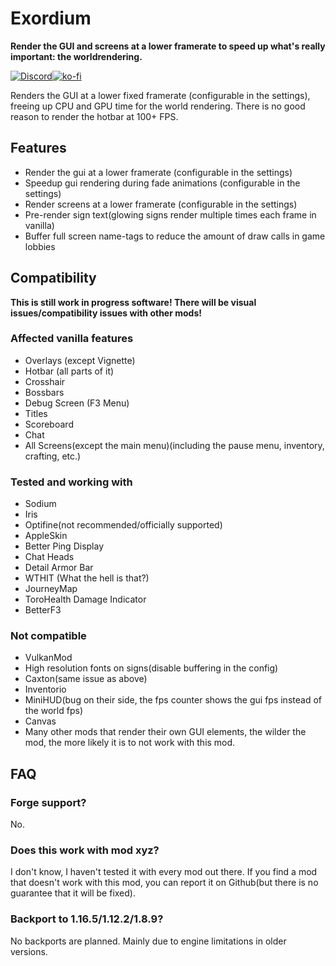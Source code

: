 # Exordium

__Render the GUI and screens at a lower framerate to speed up what's really important: the worldrendering.__

[![Discord](https://tr7zw.dev/curse/Discord-long.png)](https://discord.gg/2wKH8yeThf)[![ko-fi](https://ko-fi.com/img/githubbutton_sm.svg)](https://ko-fi.com/O5O7ACGRH)

Renders the GUI at a lower fixed framerate (configurable in the settings), freeing up CPU and GPU time for the world rendering. There is no good reason to render the hotbar at 100+ FPS.

## Features

- Render the gui at a lower framerate (configurable in the settings)
- Speedup gui rendering during fade animations (configurable in the settings)
- Render screens at a lower framerate (configurable in the settings)
- Pre-render sign text(glowing signs render multiple times each frame in vanilla)
- Buffer full screen name-tags to reduce the amount of draw calls in game lobbies

## Compatibility

__This is still work in progress software! There will be visual issues/compatibility issues with other mods!__

### Affected vanilla features

- Overlays (except Vignette)
- Hotbar (all parts of it)
- Crosshair
- Bossbars
- Debug Screen (F3 Menu)
- Titles
- Scoreboard
- Chat
- All Screens(except the main menu)(including the pause menu, inventory, crafting, etc.)

### Tested and working with

- Sodium
- Iris
- Optifine(not recommended/officially supported)
- AppleSkin
- Better Ping Display
- Chat Heads
- Detail Armor Bar
- WTHIT (What the hell is that?)
- JourneyMap
- ToroHealth Damage Indicator
- BetterF3

### Not compatible

- VulkanMod
- High resolution fonts on signs(disable buffering in the config)
- Caxton(same issue as above)
- Inventorio
- MiniHUD(bug on their side, the fps counter shows the gui fps instead of the world fps)
- Canvas
- Many other mods that render their own GUI elements, the wilder the mod, the more likely it is to not work with this mod.

## FAQ

### Forge support?

No.

### Does this work with mod xyz?

I don't know, I haven't tested it with every mod out there. If you find a mod that doesn't work with this mod, you can report it on Github(but there is no guarantee that it will be fixed).

### Backport to 1.16.5/1.12.2/1.8.9?

No backports are planned. Mainly due to engine limitations in older versions.
